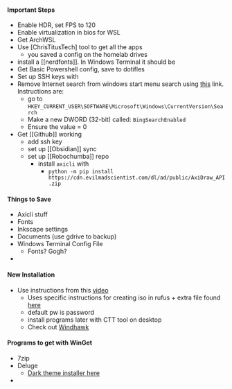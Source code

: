 #### Important Steps
- Enable HDR, set FPS to 120
- Enable virtualization in bios for WSL
- Get ArchWSL
- Use [ChrisTitusTech] tool to get all the apps
	- you saved a config on the homelab drives
- install a [[nerdfonts]]. In Windows Terminal it should be 
- Get Basic Powershell config, save to dotifles
- Set up SSH keys with 
- Remove Internet search from windows start menu search using [this](https://www.reddit.com/r/LinusTechTips/comments/1ahub6n/disabling_web_search_completely_fixes_windows/) link. Instructions are:
	- go to `HKEY_CURRENT_USER\SOFTWARE\Microsoft\Windows\CurrentVersion\Search`
	- Make a new DWORD (32-bit) called: `BingSearchEnabled`
	- Ensure the value = 0
- Get [[Github]] working
	- add ssh key
	- set up [[Obsidian]] sync
	- set up [[Robochumba]] repo
		- install `axicli` with
			- `python -m pip install https://cdn.evilmadscientist.com/dl/ad/public/AxiDraw_API.zip`



#### Things to Save
- Axicli stuff
- Fonts
- Inkscape settings
- Documents (use gdrive to backup)
- Windows Terminal Config File
	- Fonts? Gogh? 
- 

#### New Installation
- Use instructions from this [video](https://www.youtube.com/watch?v=JUTdRZNqODY)
	- Uses specific instructions for creating iso in rufus + extra file found [here](https://github.com/memstechtips/UnattendedWinstall)
	- default pw is password
	- install programs later with CTT tool on desktop
	- Check out [Windhawk](https://windhawk.net/)

#### Programs to get with WinGet
- 7zip
- Deluge
	- [Dark theme installer here](https://github.com/delington/Deluge-theme-changer)
- 